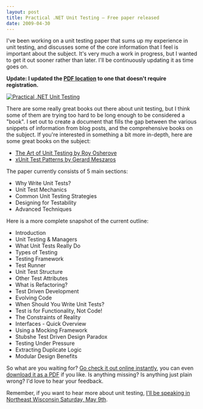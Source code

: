 ```yaml
---
layout: post
title: Practical .NET Unit Testing – Free paper released
date: 2009-04-30
---
```


I've been working on a unit testing paper that sums up my experience in unit testing, and discusses some of the core information that I feel is important about the subject. It's very much a work in progress, but I wanted to get it out sooner rather than later. I'll be continuously updating it as time goes on.

**Update: I updated the [PDF location](http://downloads.ytechie.com/Practical_.NET_Unit_Testing.pdf) to one that doesn't require registration.**

[![Practical .NET Unit Testing](image.png "Practical .NET Unit Testing")](http://downloads.ytechie.com/Practical_.NET_Unit_Testing.pdf)

There are some really great books out there about unit testing, but I think some of them are trying too hard to be long enough to be considered a "book". I set out to create a document that fills the gap between the various snippets of information from blog posts, and the comprehensive books on the subject. If you're interested in something a bit more in-depth, here are some great books on the subject:

* [The Art of Unit Testing by Roy Osherove](http://www.amazon.com/gp/product/1933988274?ie=UTF8&tag=ytechie-20&linkCode=xm2&camp=1789&creativeASIN=1933988274)
* [xUnit Test Patterns by Gerard Meszaros](http://www.amazon.com/gp/product/0131495054?ie=UTF8&amp;tag=ytechie-20&linkCode=xm2&camp=1789&creativeASIN=0131495054)  

The paper currently consists of 5 main sections:

* Why Write Unit Tests?
* Unit Test Mechanics
* Common Unit Testing Strategies
* Designing for Testability
* Advanced Techniques  

Here is a more complete snapshot of the current outline:

* Introduction
* Unit Testing & Managers
* What Unit Tests Really Do
* Types of Testing
* Testing Framework
* Test Runner
* Unit Test Structure
* Other Test Attributes
* What is Refactoring?
* Test Driven Development
* Evolving Code
* When Should You Write Unit Tests?
* Test is for Functionality, Not Code!
* The Constraints of Reality
* Interfaces - Quick Overview
* Using a Mocking Framework
* Stubshe Test Driven Design Paradox
* Testing Under Pressure
* Extracting Duplicate Logic
* Modular Design Benefits  

So what are you waiting for? [Go check it out online instantly](http://www.scribd.com/doc/14713003/Practical-NET-Unit-Testing), you can even [download it as a PDF](http://downloads.ytechie.com/Practical_.NET_Unit_Testing.pdf) if you like. Is anything missing? Is anything just plain wrong? I'd love to hear your feedback.

Remember, if you want to hear more about unit testing, [I'll be speaking in Northeast Wisconsin Saturday, May 9th](http://www.ytechie.com/2009/04/speaking-at-day-of-net-at-fox-valley-tech/).